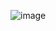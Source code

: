 ![image](https://github.com/DeagleLoft/Project-Disgn/assets/150923106/045777c3-6eed-468e-8910-311f8f2bd781)
